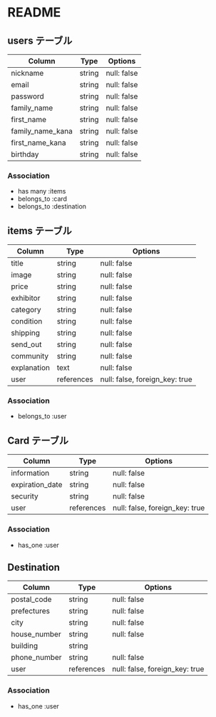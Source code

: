 # README

## users テーブル

| Column           | Type   | Options     |
| ---------------- | ------ | ----------- |
| nickname         | string | null: false |
| email            | string | null: false |
| password         | string | null: false |
| family_name      | string | null: false |
| first_name       | string | null: false |
| family_name_kana | string | null: false |
| first_name_kana  | string | null: false |
| birthday         | string | null: false |

### Association

- has many :items
- belongs_to :card
- belongs_to :destination

## items テーブル

| Column      | Type       | Options                        |
| ----------- | ---------- | ------------------------------ |
| title       | string     | null: false                    |
| image       | string     | null: false                    |
| price       | string     | null: false                    |
| exhibitor   | string     | null: false                    |
| category    | string     | null: false                    |
| condition   | string     | null: false                    |
| shipping    | string     | null: false                    |
| send_out    | string     | null: false                    |
| community   | string     | null: false                    |
| explanation | text       | null: false                    |
| user        | references | null: false, foreign_key: true |

### Association

- belongs_to :user

## Card テーブル

| Column          | Type       | Options                        |
| --------------- | ---------- | ------------------------------ |
| information     | string     | null: false                    |
| expiration_date | string     | null: false                    |
| security        | string     | null: false                    |
| user            | references | null: false, foreign_key: true |
### Association 

- has_one :user

## Destination

| Column       | Type       | Options                        |
| ------------ | ---------- | ------------------------------ |
| postal_code  | string     | null: false                    |
| prefectures  | string     | null: false                    |
| city         | string     | null: false                    |
| house_number | string     | null: false                    |
| building     | string     |                                |
| phone_number | string     | null: false                    |
| user         | references | null: false, foreign_key: true |

### Association

- has_one :user
